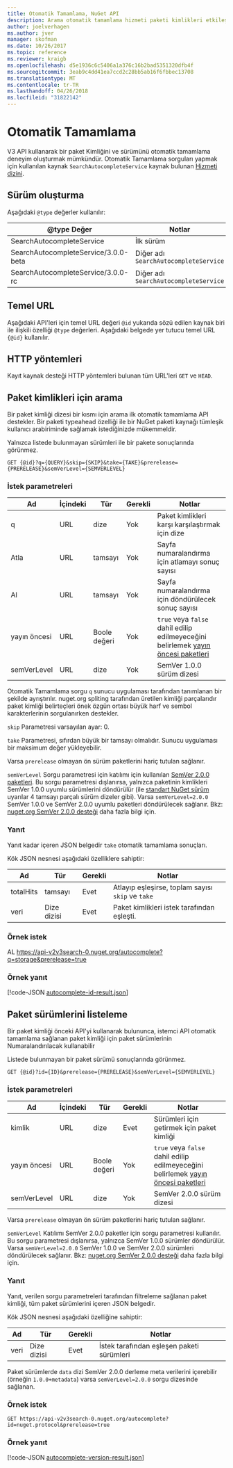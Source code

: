 ```yaml
---
title: Otomatik Tamamlama, NuGet API
description: Arama otomatik tamamlama hizmeti paketi kimlikleri etkileşimli bulma ve sürümleri destekler.
author: joelverhagen
ms.author: jver
manager: skofman
ms.date: 10/26/2017
ms.topic: reference
ms.reviewer: kraigb
ms.openlocfilehash: d5e1936c6c5406a1a376c16b2bad5351320dfb4f
ms.sourcegitcommit: 3eab9c4dd41ea7ccd2c28bb5ab16f6fbbec13708
ms.translationtype: MT
ms.contentlocale: tr-TR
ms.lasthandoff: 04/26/2018
ms.locfileid: "31822142"
---
```

# <a name="autocomplete"></a>Otomatik Tamamlama

V3 API kullanarak bir paket Kimliğini ve sürümünü otomatik tamamlama deneyim oluşturmak mümkündür. Otomatik Tamamlama sorguları yapmak için kullanılan kaynak `SearchAutocompleteService` kaynak bulunan [Hizmeti dizini](service-index.md).

## <a name="versioning"></a>Sürüm oluşturma

Aşağıdaki `@type` değerler kullanılır:

@type Değer                          | Notlar
------------------------------------ | -----
SearchAutocompleteService            | İlk sürüm
SearchAutocompleteService/3.0.0-beta | Diğer adı `SearchAutocompleteService`
SearchAutocompleteService/3.0.0-rc   | Diğer adı `SearchAutocompleteService`

## <a name="base-url"></a>Temel URL

Aşağıdaki API'leri için temel URL değeri `@id` yukarıda sözü edilen kaynak biri ile ilişkili özelliği `@type` değerleri. Aşağıdaki belgede yer tutucu temel URL `{@id}` kullanılır.

## <a name="http-methods"></a>HTTP yöntemleri

Kayıt kaynak desteği HTTP yöntemleri bulunan tüm URL'leri `GET` ve `HEAD`.

## <a name="search-for-package-ids"></a>Paket kimlikleri için arama

Bir paket kimliği dizesi bir kısmı için arama ilk otomatik tamamlama API destekler. Bir paketi typeahead özelliği ile bir NuGet paketi kaynağı tümleşik kullanıcı arabiriminde sağlamak istediğinizde mükemmeldir.

Yalnızca listede bulunmayan sürümleri ile bir pakete sonuçlarında görünmez.

    GET {@id}?q={QUERY}&skip={SKIP}&take={TAKE}&prerelease={PRERELEASE}&semVerLevel={SEMVERLEVEL}

### <a name="request-parameters"></a>İstek parametreleri

Ad        | İçindeki     | Tür    | Gerekli | Notlar
----------- | ------ | ------- | -------- | -----
q           | URL    | dize  | Yok       | Paket kimlikleri karşı karşılaştırmak için dize
Atla        | URL    | tamsayı | Yok       | Sayfa numaralandırma için atlamayı sonuç sayısı
Al        | URL    | tamsayı | Yok       | Sayfa numaralandırma için döndürülecek sonuç sayısı
yayın öncesi  | URL    | Boole değeri | Yok       | `true` veya `false` dahil edilip edilmeyeceğini belirlemek [yayın öncesi paketleri](../create-packages/prerelease-packages.md)
semVerLevel | URL    | dize  | Yok       | SemVer 1.0.0 sürüm dizesi 

Otomatik Tamamlama sorgu `q` sunucu uygulaması tarafından tanımlanan bir şekilde ayrıştırılır. nuget.org spliting tarafından üretilen kimliği parçalarıdır paket kimliği belirteçleri önek özgün ortası büyük harf ve sembol karakterlerinin sorgulanırken destekler.

`skip` Parametresi varsayılan ayar: 0.

`take` Parametresi, sıfırdan büyük bir tamsayı olmalıdır. Sunucu uygulaması bir maksimum değer yükleyebilir.

Varsa `prerelease` olmayan ön sürüm paketlerini hariç tutulan sağlanır.

`semVerLevel` Sorgu parametresi için katılımı için kullanılan [SemVer 2.0.0 paketleri](https://github.com/NuGet/Home/wiki/SemVer2-support-for-nuget.org-%28server-side%29#identifying-semver-v200-packages).
Bu sorgu parametresi dışlanırsa, yalnızca paketinin kimlikleri SemVer 1.0.0 uyumlu sürümlerini döndürülür (ile [standart NuGet sürüm](../reference/package-versioning.md) uyarılar 4 tamsayı parçalı sürüm dizeler gibi).
Varsa `semVerLevel=2.0.0` SemVer 1.0.0 ve SemVer 2.0.0 uyumlu paketleri döndürülecek sağlanır. Bkz: [nuget.org SemVer 2.0.0 desteği](https://github.com/NuGet/Home/wiki/SemVer2-support-for-nuget.org-%28server-side%29) daha fazla bilgi için.

### <a name="response"></a>Yanıt

Yanıt kadar içeren JSON belgedir `take` otomatik tamamlama sonuçları.

Kök JSON nesnesi aşağıdaki özelliklere sahiptir:

Ad      | Tür             | Gerekli | Notlar
--------- | ---------------- | -------- | -----
totalHits | tamsayı          | Evet      | Atlayıp eşleşirse, toplam sayısı `skip` ve `take`
veri      | Dize dizisi | Evet      | Paket kimlikleri istek tarafından eşleşti.

### <a name="sample-request"></a>Örnek istek

AL https://api-v2v3search-0.nuget.org/autocomplete?q=storage&prerelease=true

### <a name="sample-response"></a>Örnek yanıt

[!code-JSON [autocomplete-id-result.json](./_data/autocomplete-id-result.json)]

## <a name="enumerate-package-versions"></a>Paket sürümlerini listeleme

Bir paket kimliği önceki API'yi kullanarak bulununca, istemci API otomatik tamamlama sağlanan paket kimliği için paket sürümlerinin Numaralandırılacak kullanabilir

Listede bulunmayan bir paket sürümü sonuçlarında görünmez.

    GET {@id}?id={ID}&prerelease={PRERELEASE}&semVerLevel={SEMVERLEVEL}

### <a name="request-parameters"></a>İstek parametreleri

Ad        | İçindeki     | Tür    | Gerekli | Notlar
----------- | ------ | ------- | -------- | -----
kimlik          | URL    | dize  | Evet      | Sürümleri için getirmek için paket kimliği
yayın öncesi  | URL    | Boole değeri | Yok       | `true` veya `false` dahil edilip edilmeyeceğini belirlemek [yayın öncesi paketleri](../create-packages/prerelease-packages.md)
semVerLevel | URL    | dize  | Yok       | SemVer 2.0.0 sürüm dizesi 

Varsa `prerelease` olmayan ön sürüm paketlerini hariç tutulan sağlanır.

`semVerLevel` Katılımı SemVer 2.0.0 paketler için sorgu parametresi kullanılır. Bu sorgu parametresi dışlanırsa, yalnızca SemVer 1.0.0 sürümler döndürülür. Varsa `semVerLevel=2.0.0` SemVer 1.0.0 ve SemVer 2.0.0 sürümleri döndürülecek sağlanır. Bkz: [nuget.org SemVer 2.0.0 desteği](https://github.com/NuGet/Home/wiki/SemVer2-support-for-nuget.org-%28server-side%29) daha fazla bilgi için.

### <a name="response"></a>Yanıt

Yanıt, verilen sorgu parametreleri tarafından filtreleme sağlanan paket kimliği, tüm paket sürümlerini içeren JSON belgedir.

Kök JSON nesnesi aşağıdaki özelliğine sahiptir:

Ad      | Tür             | Gerekli | Notlar
--------- | ---------------- | -------- | -----
veri      | Dize dizisi | Evet      | İstek tarafından eşleşen paketi sürümleri

Paket sürümlerde `data` dizi SemVer 2.0.0 derleme meta verilerini içerebilir (örneğin `1.0.0+metadata`) varsa `semVerLevel=2.0.0` sorgu dizesinde sağlanan.

### <a name="sample-request"></a>Örnek istek

    GET https://api-v2v3search-0.nuget.org/autocomplete?id=nuget.protocol&prerelease=true

### <a name="sample-response"></a>Örnek yanıt

[!code-JSON [autocomplete-version-result.json](./_data/autocomplete-version-result.json)]

